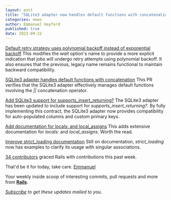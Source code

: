 ```yaml
---
layout: post
title: "SQLite3 adapter now handles default functions with concatenation and supports supports_insert_returning?"
categories: news
author: Emmanuel Hayford
published: true
date: 2023-09-22
---
```


[Default retry strategy uses polynomial backoff instead of exponential backoff](https://github.com/rails/rails/pull/49292)
This modifies the _wait_ option's name to provide a more explicit indication that jobs will undergo retry attempts using polynomial backoff. It also ensures that the previous, legacy name remains functional to maintain backward compatibility.

[SQLite3 adapter handles default functions with concatenation](https://github.com/rails/rails/pull/49287)
This PR verifies that the SQLite3 adapter effectively manages default functions involving the _||_ concatenation operator.

[Add SQLite3 support for supports\_insert\_returning?](https://github.com/rails/rails/pull/49290)
The SQLite3 adapter has been updated to include support for _supports\_insert\_returning?_. By fully implementing this contract, the SQLite3 adapter now provides compatibility for auto-populated columns and custom primary keys.

[Add documentation for locals: and local\_assigns](https://github.com/rails/rails/pull/49294)
This adds extensive documentation for _locals:_ and _local\_assigns_. Worth the read.

[Improve strict\_loading documentation](https://github.com/rails/rails/pull/49329)
Still on documentation, _strict\_loading_&nbsp; now has examples to clarify its usage with singular associations.

[34 contributors](https://contributors.rubyonrails.org/contributors/in-time-window/20230915-20230922) graced Rails with contributions this past week.

That'd be it for today, take care.
[Emmanuel](https://twitter.com/siaw23)

Your weekly inside scoop of interesting commits, pull requests and more from [**Rails**](https://github.com/rails/rails).

<p><i><a href="https://world.hey.com/this.week.in.rails">Subscribe</a> to get these updates mailed to you.</i></p>
